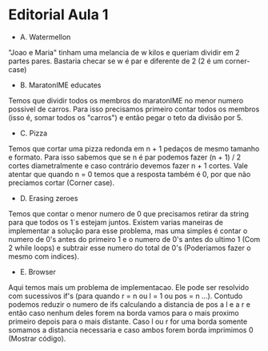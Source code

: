 # Editorial Aula 1

- A. Watermellon

"Joao e Maria" tinham uma melancia de w kilos e queriam dividir em 2 partes pares. Bastaria checar se w é par e diferente de 2 (2 é um corner-case)

- B. MaratonIME educates

Temos que dividir todos os membros do maratonIME no menor numero possivel de carros. Para isso precisamos primeiro contar todos os membros (isso é, somar todos os "carros") e então pegar o teto da divisão por 5.

- C. Pizza

Temos que cortar uma pizza redonda em n + 1 pedaços de mesmo tamanho e formato. Para isso sabemos que se n é par podemos fazer (n + 1) / 2 cortes diametralmente e caso contrário devemos fazer n + 1 cortes. Vale atentar que quando n = 0 temos que a resposta também é 0, por que não preciamos cortar (Corner case).

- D. Erasing zeroes

Temos que contar o menor numero de 0 que precisamos retirar da string para que todos os 1`s estejam juntos. Existem varias maneiras de implementar a solução para esse problema, mas uma simples é contar o numero de 0's antes do primeiro 1 e o numero de 0's antes do ultimo 1 (Com 2 while loops) e subtrair esse numero do total de 0's (Poderiamos fazer o mesmo com indices).

- E. Browser

Aqui temos mais um problema de implementacao. Ele pode ser resolvido com sucessivos if's (para quando r = n ou l = 1 ou pos = n ...). Contudo podemos reduzir o numero de ifs calculando a distancia de pos a l e a r e então caso nenhum deles forem na borda vamos para o mais proximo primeiro depois para o mais distante. Caso l ou r for uma borda somente somamos a distancia necessaria e caso ambos forem borda imprimimos 0 (Mostrar código).


